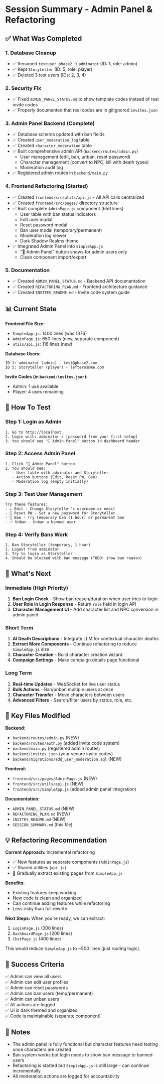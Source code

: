 # Session Summary - Admin Panel & Refactoring

## ✅ What Was Completed

### 1. Database Cleanup
- ✅ Renamed `testuser_phase2` → `adminator` (ID: 1, role: admin)
- ✅ Kept `Storyteller` (ID: 5, role: player)
- ✅ Deleted 3 test users (IDs: 2, 3, 4)

### 2. Security Fix
- ✅ Fixed `ADMIN_PANEL_STATUS.md` to show template codes instead of real invite codes
- ✅ Properly documented that real codes are in gitignored `invites.json`

### 3. Admin Panel Backend (Complete)
- ✅ Database schema updated with ban fields
- ✅ Created `user_moderation_log` table
- ✅ Created `character_moderation` table
- ✅ Built comprehensive admin API (`backend/routes/admin.py`)
  - User management (edit, ban, unban, reset password)
  - Character management (convert to NPC, kill with death types)
  - Moderation audit log
- ✅ Registered admin routes in `backend/main.py`

### 4. Frontend Refactoring (Started)
- ✅ Created `frontend/src/utils/api.js` - All API calls centralized
- ✅ Created `frontend/src/pages/` directory structure
- ✅ Built complete `AdminPage.js` component (650 lines)
  - User table with ban status indicators
  - Edit user modal
  - Reset password modal
  - Ban user modal (temporary/permanent)
  - Moderation log viewer
  - Dark Shadow Realms theme
- ✅ Integrated Admin Panel into `SimpleApp.js`
  - "👑 Admin Panel" button shows for admin users only
  - Clean component import/export

### 5. Documentation
- ✅ Created `ADMIN_PANEL_STATUS.md` - Backend API documentation
- ✅ Created `REFACTORING_PLAN.md` - Frontend architecture guidance
- ✅ Created `INVITES_README.md` - Invite code system guide

## 📊 Current State

**Frontend File Size:**
- `SimpleApp.js`: 1400 lines (was 1376)
- `AdminPage.js`: 650 lines (new, separate component)
- `utils/api.js`: 116 lines (new)

**Database Users:**
```
ID 1: adminator (admin) - test@phase2.com
ID 5: Storyteller (player) - lefteros@me.com
```

**Invite Codes (in `backend/invites.json`):**
- Admin: 1 use available
- Player: 4 uses remaining

## 🧪 How To Test

### Step 1: Login as Admin
```
1. Go to http://localhost
2. Login with: adminator / [password from your first setup]
3. You should see "👑 Admin Panel" button in dashboard header
```

### Step 2: Access Admin Panel
```
1. Click "👑 Admin Panel" button
2. You should see:
   - User table with adminator and Storyteller
   - Action buttons (Edit, Reset PW, Ban)
   - Moderation log (empty initially)
```

### Step 3: Test User Management
```
Try these features:
- ✏️ Edit - Change Storyteller's username or email
- 🔑 Reset PW - Set a new password for Storyteller
- 🚫 Ban - Try temporary ban (1 hour) or permanent ban
- ✅ Unban - Unban a banned user
```

### Step 4: Verify Bans Work
```
1. Ban Storyteller (temporary, 1 hour)
2. Logout from adminator
3. Try to login as Storyteller
4. Should be blocked with ban message (TODO: show ban reason)
```

## 🚧 What's Next

### Immediate (High Priority)
1. **Ban Login Check** - Show ban reason/duration when user tries to login
2. **User Role in Login Response** - Return `role` field in login API
3. **Character Management UI** - Add character list and NPC conversion in admin panel

### Short Term
1. **AI Death Descriptions** - Integrate LLM for contextual character deaths
2. **Extract More Components** - Continue refactoring to reduce `SimpleApp.js` size
3. **Character Creation** - Build character creation wizard
4. **Campaign Settings** - Make campaign details page functional

### Long Term
1. **Real-time Updates** - WebSocket for live user status
2. **Bulk Actions** - Ban/unban multiple users at once
3. **Character Transfer** - Move characters between users
4. **Advanced Filters** - Search/filter users by status, role, etc.

## 🔑 Key Files Modified

**Backend:**
- `backend/routes/admin.py` (NEW)
- `backend/routes/auth.py` (added invite code system)
- `backend/main.py` (registered admin routes)
- `backend/invites.json` (your secure invite codes)
- `backend/migrations/add_user_moderation.sql` (NEW)

**Frontend:**
- `frontend/src/pages/AdminPage.js` (NEW)
- `frontend/src/utils/api.js` (NEW)
- `frontend/src/SimpleApp.js` (added admin panel integration)

**Documentation:**
- `ADMIN_PANEL_STATUS.md` (NEW)
- `REFACTORING_PLAN.md` (NEW)
- `INVITES_README.md` (NEW)
- `SESSION_SUMMARY.md` (this file)

## 💡 Refactoring Recommendation

**Current Approach:** Incremental refactoring
- ✅ New features as separate components (`AdminPage.js`)
- ✅ Shared utilities (`api.js`)
- 🔄 Gradually extract existing pages from `SimpleApp.js`

**Benefits:**
- Existing features keep working
- New code is clean and organized
- Can continue adding features while refactoring
- Less risky than full rewrite

**Next Steps:**
When you're ready, we can extract:
1. `LoginPage.js` (300 lines)
2. `DashboardPage.js` (200 lines)
3. `ChatPage.js` (400 lines)

This would reduce `SimpleApp.js` to ~500 lines (just routing logic).

## 🎯 Success Criteria

✅ Admin can view all users  
✅ Admin can edit user profiles  
✅ Admin can reset passwords  
✅ Admin can ban users (temp/permanent)  
✅ Admin can unban users  
✅ All actions are logged  
✅ UI is dark themed and organized  
✅ Code is maintainable (separate component)  

## 📝 Notes

- The admin panel is fully functional but character features need testing once characters are created
- Ban system works but login needs to show ban message to banned users
- Refactoring is started but `SimpleApp.js` is still large - can continue incrementally
- All moderation actions are logged for accountability

